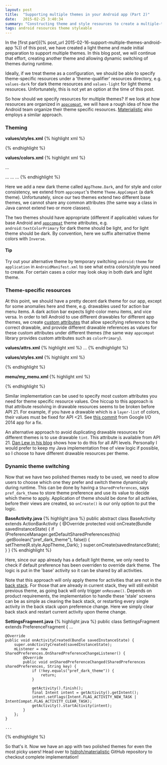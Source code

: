 ```yaml
---
layout: post
title:  "Supporting multiple themes in your Android app (Part 2)"
date:   2015-02-25 3:40:34
summary: "Constructing theme and style resources to create a multiple-theme Android app"
tags: android resources theme styleable
---
```


In the [first part]({% post_url 2015-02-16-support-multiple-themes-android-app %}) of this post, we have created a light theme and made initial preparation to support multiple themes. In this blog post, we will continue that effort, creating another theme and allowing dynamic switching of themes during runtime.

Ideally, if we treat theme as a configuration, we should be able to specify theme-specific resources under a 'theme-qualifier' resources directory, e.g. `values-dark` for dark theme resources and `values-light` for light theme resources. Unfortunately, this is not yet an option at the time of this post.

So how should we specify resources for multiple themes? If we look at how resources are organized in [`appcompat`](https://github.com/android/platform_frameworks_support/blob/master/v7/appcompat/res/values/styles.xml), we will have a rough idea of how the Android team organize their theme specific resources. [Materialistic](https://play.google.com/store/apps/details?id=io.github.hidroh.materialistic) also employs a similar approach.

### Theming

**values/styles.xml**
{% highlight xml %}
<style name="AppTheme" parent="Theme.AppCompat.Light">
    <!-- original theme attributes -->
    ...
</style>

<style name="AppTheme.Dark" parent="Theme.AppCompat">
    <item name="colorPrimary">@color/colorPrimaryInverse</item>
    <item name="colorPrimaryDark">@color/colorPrimaryDarkInverse</item>
    <item name="colorAccent">@color/colorAccentInverse</item>
    <item name="android:textColorPrimary">@color/textColorPrimaryInverse</item>
    <item name="android:textColorSecondary">@color/textColorSecondaryInverse</item>
    <item name="android:textColorPrimaryInverse">@color/textColorPrimary</item>
    <item name="android:textColorSecondaryInverse">@color/textColorSecondary</item>
    ...
</style>
{% endhighlight %}

**values/colors.xml**
{% highlight xml %}
<!-- original color palette -->
...
<!-- alternative color palette -->
<color name="colorPrimaryInverse">...</color>
<color name="colorPrimaryDarkInverse">...</color>
<color name="colorAccentInverse">...</color>
{% endhighlight %}

Here we add a new dark theme called `AppTheme.Dark`, and for style and color consistency, we extend from `appcompat`'s theme `Theme.AppCompat` (a dark theme). Unfortunately, since our two themes extend two different base themes, we cannot share any common attributes (the same way a class in Java cannot extend two or more classes).

The two themes should have appropriate (different if applicable) values for base Android and [`appcompat`](https://github.com/android/platform_frameworks_support/blob/master/v7/appcompat/res/values/attrs.xml) theme attributes, e.g. `android:textColorPrimary` for dark theme should be light, and for light theme should be dark. By convention, here we suffix alternative theme colors with `Inverse`.

<div class="bs-callout bs-callout-info">
  <h4>Tip</h4>
  Try out your alternative theme by temporary switching <code>android:theme</code> for <code>application</code> in <code>AndroidManifest.xml</code> to see what extra colors/style you need to create. For certain cases a color may look okay in both dark and light theme.
</div>

### Theme-specific resources

At this point, we should have a pretty decent dark theme for our app, except for some anomalies here and there, e.g. drawables used for action bar menu items. A dark action bar expects light-color menu items, and vice versa. In order to tell Android to use different drawables for different app themes, we create [custom attributes](http://developer.android.com/training/custom-views/create-view.html#customattr) that allow specifying reference to the correct drawable, and provide different drawable references as values for these custom attributes under different themes (the same way `appcompat` library provides custom attributes such as `colorPrimary`).

**values/attrs.xml**
{% highlight xml %}
<attr name="themedMenuStoryDrawable" format="reference" />
<attr name="themedMenuCommentDrawable" format="reference" />
...
{% endhighlight %}

**values/styles.xml**
{% highlight xml %}
<style name="AppTheme" parent="Theme.AppCompat.Light">
    <!-- original theme attributes -->
    ...
    <item name="themedMenuStoryDrawable">@drawable/ic_subject_white_24dp</item>
    <item name="themedMenuCommentDrawable">@drawable/ic_mode_comment_white_24dp</item>
</style>

<style name="AppTheme.Dark" parent="Theme.AppCompat">
    <!-- alternative theme attributes -->
    ...
    <item name="themedMenuStoryDrawable">@drawable/ic_subject_black_24dp</item>
    <item name="themedMenuCommentDrawable">@drawable/ic_mode_comment_black_24dp</item>
</style>
{% endhighlight %}

**menu/my_menu.xml**
{% highlight xml %}
<menu xmlns:android="http://schemas.android.com/apk/res/android">
    <item android:id="@id/menu_comment"
        android:icon="?attr/themedMenuCommentDrawable" />
    <item android:id="@id/menu_story"
        android:icon="?attr/themedMenuStoryDrawable" />
    <item android:id="@id/menu_share"
        app:actionProviderClass="android.support.v7.widget.ShareActionProvider" />
</menu>
{% endhighlight %}

Similar implementation can be used to specify most custom attributes you need for theme specific resource values. One hiccup to this approach is that attribute resolving in drawable resources seems to be broken before API 21. For example, if you have a drawable which is a `layer-list` of colors, their values must be fixed for API <21. See [this commit](https://github.com/google/iosched/commit/dd7ed72a7eb2d223203db079bd99d31c6ef3061e) from Google I/O 2014 app for a fix.

An alternative approach to avoid duplicating drawable resources for different themes is to use drawable `tint`. This attribute is available from API 21. [Dan Lew in his blog](http://blog.danlew.net/2014/08/18/fast-android-asset-theming-with-colorfilter/) shows how to do this for all API levels. Personally I would prefer to keep my Java implementation free of view logic if possible, so I choose to have different drawable resources per theme.

### Dynamic theme switching

Now that we have two polished themes ready to be used, we need to allow users to choose which one they prefer and switch theme dynamically during runtime. This can be done by having a `SharedPreferences`, says `pref_dark_theme` to store theme preference and use its value to decide which theme to apply. Application of theme should be done for all activies, before their views are created, so `onCreate()` is our only option to put the logic.

**BaseActivity.java**
{% highlight java %}
public abstract class BaseActivity extends ActionBarActivity {
    @Override
    protected void onCreate(Bundle savedInstanceState) {
        if (PreferenceManager.getDefaultSharedPreferences(this)
                .getBoolean("pref_dark_theme"), false)) {
            setTheme(R.style.AppTheme_Dark);
        }
        super.onCreate(savedInstanceState);
    }
}
{% endhighlight %}

Here, since our app already has a default light theme, we only need to check if default preference has been overriden to override dark theme. The logic is put in the 'base' activity so it can be shared by all activities.

Note that this approach will only apply theme for activities that are not in the [back stack](http://developer.android.com/guide/components/tasks-and-back-stack.html). For those that are already in current stack, they will still exhibit previous theme, as going back will only trigger `onResume()`. Depends on product requirements, the implementation to handle these 'stale' screens can be as simple as clearing the back stack, or restarting every single activity in the back stack upon preference change. Here we simply clear back stack and restart current activity upon theme change.

**SettingsFragment.java**
{% highlight java %}
public class SettingsFragment extends PreferenceFragment {
    ...

    @Override
    public void onActivityCreated(Bundle savedInstanceState) {
        super.onActivityCreated(savedInstanceState);
        mListener = new SharedPreferences.OnSharedPreferenceChangeListener() {
            @Override
            public void onSharedPreferenceChanged(SharedPreferences sharedPreferences, String key) {
                if (!key.equals("pref_dark_theme")) {
                    return;
                }

                getActivity().finish();
                final Intent intent = getActivity().getIntent();
                intent.setFlags(Intent.FLAG_ACTIVITY_NEW_TASK | IntentCompat.FLAG_ACTIVITY_CLEAR_TASK);
                getActivity().startActivity(intent);
            }
        };
    }

    ...
{% endhighlight %}

So that's it. Now we have an app with two polished themes for even the most picky users! Head over to [hidroh/materialistic](https://github.com/hidroh/materialistic) GitHub repository to checkout complete implementation!
